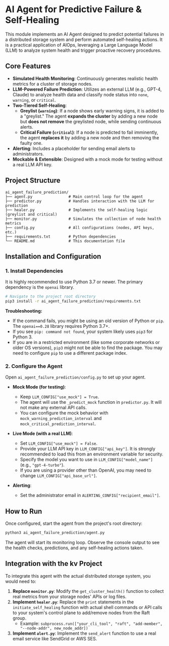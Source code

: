 # AI Agent for Predictive Failure & Self-Healing

This module implements an AI Agent designed to predict potential failures in a distributed storage system and perform automated self-healing actions. It is a practical application of AIOps, leveraging a Large Language Model (LLM) to analyze system health and trigger proactive recovery procedures.

## Core Features

- **Simulated Health Monitoring**: Continuously generates realistic health metrics for a cluster of storage nodes.
- **LLM-Powered Failure Prediction**: Utilizes an external LLM (e.g., GPT-4, Claude) to analyze health data and classify node status into `none`, `warning`, or `critical`.
- **Two-Tiered Self-Healing**:
    - **Greylist (`warning`)**: If a node shows early warning signs, it is added to a "greylist." The agent **expands the cluster** by adding a new node but **does not remove** the greylisted node, while sending continuous alerts.
    - **Critical Failure (`critical`)**: If a node is predicted to fail imminently, the agent **replaces it** by adding a new node and then removing the faulty one.
- **Alerting**: Includes a placeholder for sending email alerts to administrators.
- **Mockable & Extensible**: Designed with a mock mode for testing without a real LLM API key.

## Project Structure

```
ai_agent_failure_prediction/
├── agent.py                # Main control loop for the agent
├── predictor.py            # Handles interaction with the LLM for prediction
├── healer.py               # Implements the self-healing logic (greylist and critical)
├── monitor.py              # Simulates the collection of node health metrics
├── config.py               # All configurations (nodes, API keys, etc.)
├── requirements.txt        # Python dependencies
└── README.md               # This documentation file
```

## Installation and Configuration

### 1. Install Dependencies

It is highly recommended to use Python 3.7 or newer. The primary dependency is the `openai` library.

```bash
# Navigate to the project root directory
pip3 install -r ai_agent_failure_prediction/requirements.txt
```

**Troubleshooting:**
- If the command fails, you might be using an old version of Python or `pip`. The `openai==0.28` library requires Python 3.7+.
- If you see `pip: command not found`, your system likely uses `pip3` for Python 3.
- If you are in a restricted environment (like some corporate networks or older OS versions), `pip3` might not be able to find the package. You may need to configure `pip` to use a different package index.

### 2. Configure the Agent

Open `ai_agent_failure_prediction/config.py` to set up your agent.

- **Mock Mode (for testing)**:
  - Keep `LLM_CONFIG["use_mock"] = True`.
  - The agent will use the `_predict_mock` function in `predictor.py`. It will not make any external API calls.
  - You can configure the mock behavior with `mock_warning_prediction_interval` and `mock_critical_prediction_interval`.

- **Live Mode (with a real LLM)**:
  - Set `LLM_CONFIG["use_mock"] = False`.
  - Provide your LLM API key in `LLM_CONFIG["api_key"]`. It is strongly recommended to load this from an environment variable for security.
  - Specify the model you want to use in `LLM_CONFIG["model_name"]` (e.g., `"gpt-4-turbo"`).
  - If you are using a provider other than OpenAI, you may need to change `LLM_CONFIG["api_base_url"]`.

- **Alerting**:
  - Set the administrator email in `ALERTING_CONFIG["recipient_email"]`.

## How to Run

Once configured, start the agent from the project's root directory:

```bash
python3 ai_agent_failure_prediction/agent.py
```

The agent will start its monitoring loop. Observe the console output to see the health checks, predictions, and any self-healing actions taken.

## Integration with the kv Project

To integrate this agent with the actual distributed storage system, you would need to:

1.  **Replace `monitor.py`**: Modify the `get_cluster_health()` function to collect real metrics from your storage nodes' APIs or log files.
2.  **Implement `healer.py`**: Replace the `print` statements in the `initiate_self_healing` function with actual shell commands or API calls to your system's control plane to add/remove nodes from the Raft group.
    - Example: `subprocess.run(["your_cli_tool", "raft", "add-member", "--node-addr", new_node_addr])`
3.  **Implement `alert.py`**: Implement the `send_alert` function to use a real email service like SendGrid or AWS SES. 
